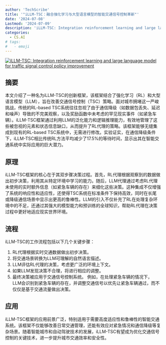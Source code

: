 ```yaml
---
author: 'TechScribe'
title: '"iLLM-TSC：融合强化学习与大型语言模型的智能交通信号控制革新"'
date: '2024-07-08'
Lastmod: '2024-07-09'
description: 'iLLM-TSC: Integration reinforcement learning and large language model for traffic signal control policy improvement'
categories:
  - CS.AI
# tags:
#   - emoji
---
```


[![iLLM-TSC: Integration reinforcement learning and large language model for traffic signal control policy improvement](https://arxiv-research-1301205113.cos.ap-guangzhou.myqcloud.com/images/2407.06025v1.pdf_0.jpg)](https://arxiv.org/abs/2407.06025v1)

## 摘要

本文介绍了一种名为iLLM-TSC的创新框架，该框架结合了强化学习（RL）和大型语言模型（LLM），旨在改善交通信号控制（TSC）策略。面对城市拥堵这一严峻挑战，传统的RL-based TSC系统往往忽视了由于通信降级（如数据包丢失、延迟和噪声）导致的不完美观察，以及奖励函数中未考虑的罕见现实事件（如紧急车辆）。iLLM-TSC框架通过利用LLM的泛化能力和逻辑推理能力，有效地管理了这些被忽视的元素和状态信息缺口，从而提升了RL代理的策略。该框架能够无缝集成到现有的RL-based TSC系统中，无需进行修改。实验证实，在通信降级条件下，iLLM-TSC相比传统RL方法平均减少了17.5%的等待时间，显示出其在智能交通系统中实际应用的巨大潜力。<!--more-->

## 原理

iLLM-TSC框架的核心在于其双步骤决策过程。首先，RL代理根据观察到的数据做出初步决策，利用其从特定环境中学习的能力。随后，LLM代理通过考虑RL代理未使用的实时额外信息（如紧急车辆的存在）来细化这些决策。这种集成不仅增强了系统的响应性和适应性，还使得TSC系统在标准条件下保持高效，同时在长尾或降级通信场景中显示出更高的鲁棒性。LLM的引入不仅补充了RL在处理复杂环境中的不足，还通过其强大的模型能力和预训练的全球知识，帮助RL代理在决策过程中更好地适应现实世界环境。

## 流程

iLLM-TSC的工作流程包括以下几个关键步骤：
1. RL代理根据实时交通数据做出初步决策。
2. 将交通场景转换为LLM可理解的自然语言描述。
3. LLM评估RL代理的决策，考虑更广泛的环境上下文。
4. 如果LLM发现决策不合理，将进行相应的调整。
5. 最终决策被应用于交通信号控制系统。
例如，在处理紧急车辆的情况下，LLM会识别到紧急车辆的存在，并调整交通信号以优先让紧急车辆通过，而不仅仅是基于交通流量做出决策。

## 应用

iLLM-TSC框架的应用前景广泛，特别适用于需要高度适应性和鲁棒性的智能交通系统。该框架不仅能够改善日常交通管理，还能有效应对紧急情况和通信降级等复杂场景。随着智能城市和自动驾驶技术的发展，iLLM-TSC有望成为优化交通信号控制的关键技术，进一步提升城市交通效率和安全性。